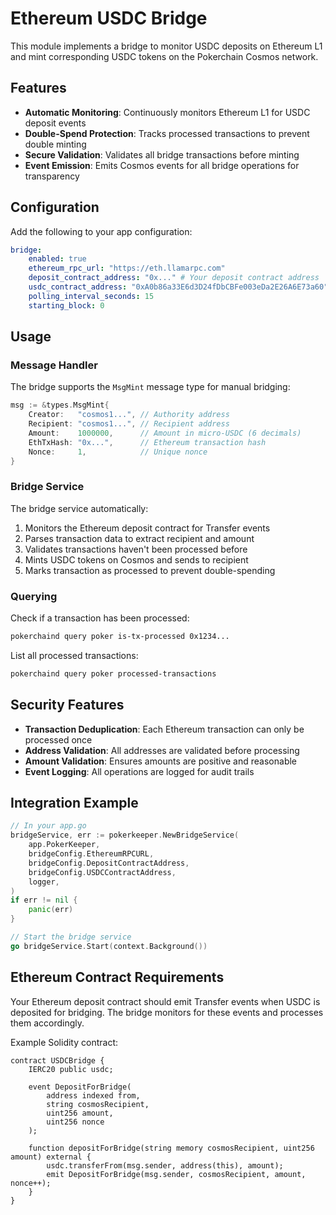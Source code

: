 # Ethereum USDC Bridge

This module implements a bridge to monitor USDC deposits on Ethereum L1 and mint corresponding USDC tokens on the Pokerchain Cosmos network.

## Features

-   **Automatic Monitoring**: Continuously monitors Ethereum L1 for USDC deposit events
-   **Double-Spend Protection**: Tracks processed transactions to prevent double minting
-   **Secure Validation**: Validates all bridge transactions before minting
-   **Event Emission**: Emits Cosmos events for all bridge operations for transparency

## Configuration

Add the following to your app configuration:

```yaml
bridge:
    enabled: true
    ethereum_rpc_url: "https://eth.llamarpc.com"
    deposit_contract_address: "0x..." # Your deposit contract address
    usdc_contract_address: "0xA0b86a33E6d3D24fDbCBFe003eDa2E26A6E73a60"
    polling_interval_seconds: 15
    starting_block: 0
```

## Usage

### Message Handler

The bridge supports the `MsgMint` message type for manual bridging:

```go
msg := &types.MsgMint{
    Creator:   "cosmos1...", // Authority address
    Recipient: "cosmos1...", // Recipient address
    Amount:    1000000,      // Amount in micro-USDC (6 decimals)
    EthTxHash: "0x...",      // Ethereum transaction hash
    Nonce:     1,            // Unique nonce
}
```

### Bridge Service

The bridge service automatically:

1. Monitors the Ethereum deposit contract for Transfer events
2. Parses transaction data to extract recipient and amount
3. Validates transactions haven't been processed before
4. Mints USDC tokens on Cosmos and sends to recipient
5. Marks transaction as processed to prevent double-spending

### Querying

Check if a transaction has been processed:

```bash
pokerchaind query poker is-tx-processed 0x1234...
```

List all processed transactions:

```bash
pokerchaind query poker processed-transactions
```

## Security Features

-   **Transaction Deduplication**: Each Ethereum transaction can only be processed once
-   **Address Validation**: All addresses are validated before processing
-   **Amount Validation**: Ensures amounts are positive and reasonable
-   **Event Logging**: All operations are logged for audit trails

## Integration Example

```go
// In your app.go
bridgeService, err := pokerkeeper.NewBridgeService(
    app.PokerKeeper,
    bridgeConfig.EthereumRPCURL,
    bridgeConfig.DepositContractAddress,
    bridgeConfig.USDCContractAddress,
    logger,
)
if err != nil {
    panic(err)
}

// Start the bridge service
go bridgeService.Start(context.Background())
```

## Ethereum Contract Requirements

Your Ethereum deposit contract should emit Transfer events when USDC is deposited for bridging. The bridge monitors for these events and processes them accordingly.

Example Solidity contract:

```solidity
contract USDCBridge {
    IERC20 public usdc;

    event DepositForBridge(
        address indexed from,
        string cosmosRecipient,
        uint256 amount,
        uint256 nonce
    );

    function depositForBridge(string memory cosmosRecipient, uint256 amount) external {
        usdc.transferFrom(msg.sender, address(this), amount);
        emit DepositForBridge(msg.sender, cosmosRecipient, amount, nonce++);
    }
}
```
